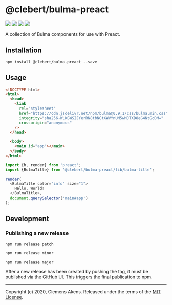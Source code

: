 # @clebert/bulma-preact

[![][ci-badge]][ci-link] [![][version-badge]][version-link]
[![][license-badge]][license-link] [![][types-badge]][types-link]

[ci-badge]: https://github.com/clebert/bulma-preact/workflows/CI/badge.svg
[ci-link]: https://github.com/clebert/bulma-preact
[version-badge]: https://badgen.net/npm/v/@clebert/bulma-preact
[version-link]: https://www.npmjs.com/package/@clebert/bulma-preact
[license-badge]: https://badgen.net/npm/license/@clebert/bulma-preact
[license-link]: https://github.com/clebert/bulma-preact/blob/master/LICENSE
[types-badge]: https://badgen.net/npm/types/@clebert/bulma-preact
[types-link]: https://github.com/clebert/bulma-preact

A collection of Bulma components for use with Preact.

## Installation

```
npm install @clebert/bulma-preact --save
```

## Usage

```html
<!DOCTYPE html>
<html>
  <head>
    <link
      rel="stylesheet"
      href="https://cdn.jsdelivr.net/npm/bulma@0.9.1/css/bulma.min.css"
      integrity="sha256-WLKGWSIJYerRN8tbNGtXWVYnUM5wMJTXD8eG4NtGcDM="
      crossorigin="anonymous"
    />
  </head>

  <body>
    <main id="app"></main>
  </body>
</html>
```

```js
import {h, render} from 'preact';
import {BulmaTitle} from '@clebert/bulma-preact/lib/bulma-title';

render(
  <BulmaTitle color="info" size="1">
    Hello, World!
  </BulmaTitle>,
  document.querySelector('main#app')
);
```

## Development

### Publishing a new release

```
npm run release patch
```

```
npm run release minor
```

```
npm run release major
```

After a new release has been created by pushing the tag, it must be published
via the GitHub UI. This triggers the final publication to npm.

---

Copyright (c) 2020, Clemens Akens. Released under the terms of the
[MIT License](https://github.com/clebert/bulma-preact/blob/master/LICENSE).
